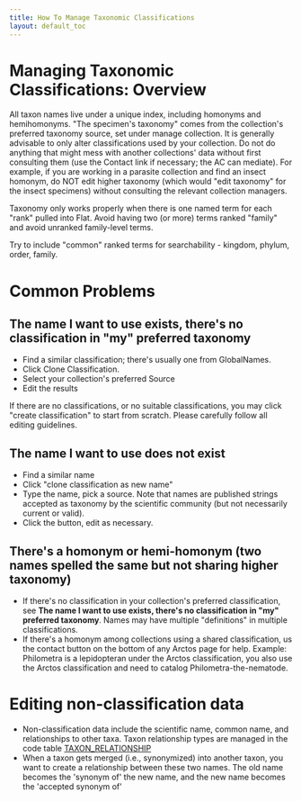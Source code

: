```yaml
---
title: How To Manage Taxonomic Classifications
layout: default_toc
---
```


# Managing Taxonomic Classifications: Overview

All taxon names live under a unique index, including homonyms and hemihomonyms. "The specimen's taxonomy" comes from the collection's preferred taxonomy source, set under manage collection. It is generally advisable to only alter classifications used by your collection. Do not do anything that might mess with another collections' data without first consulting them (use the Contact link if necessary; the AC can mediate). For example, if you are working in a parasite collection and find an insect homonym, do NOT edit higher taxonomy (which would "edit taxonomy" for the insect specimens) without consulting the relevant collection managers.

Taxonomy only works properly when there is one named term for each "rank" pulled into Flat. Avoid having two (or more) terms ranked "family" and avoid unranked family-level terms.

Try to include "common" ranked terms for searchability - kingdom, phylum, order, family.

# Common Problems

## The name I want to use exists, there's no classification in "my" preferred taxonomy

* Find a similar classification; there's usually one from GlobalNames.
* Click Clone Classification.
* Select your collection's preferred Source
* Edit the results

If there are no classifications, or no suitable classifications, you may click "create classification" to start from scratch. Please carefully follow all editing guidelines.

## The name I want to use does not exist

* Find a similar name
* Click "clone classification as new name"
* Type the name, pick a source. Note that names are published strings accepted as taxonomy by the scientific community (but not necessarily current or valid).
* Click the button, edit as necessary.

## There's a homonym or hemi-homonym (two names spelled the same but not sharing higher taxonomy)

* If there's no classification in your collection's preferred classification, see **The name I want to use exists, there's no classification in "my" preferred taxonomy**. Names may have multiple "definitions" in multiple classifications.
* If there's a homonym among collections using a shared classification, us the contact button on the bottom of any Arctos page for help. Example: Philometra is a lepidopteran under the Arctos classification, you also use the Arctos classification and need to catalog Philometra-the-nematode.

# Editing non-classification data

* Non-classification data include the scientific name, common name, and relationships to other taxa. Taxon relationship types are managed in the code table <a href="http://arctos.database.museum/info/ctDocumentation.cfm?table=CTTAXON_RELATION" target="_blank">TAXON_RELATIONSHIP</a>
* When a taxon gets merged (i.e., synonymized) into another taxon, you want to create a relationship between these two names. The old name becomes the 'synonym of' the new name, and the new name becomes the 'accepted synonym of'
